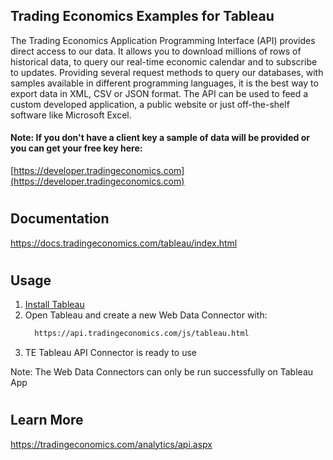 ## Trading Economics Examples for Tableau


The Trading Economics Application Programming Interface (API) provides direct access to our data. It allows you to download millions of rows of historical data, to query our real-time economic calendar and to subscribe to updates. Providing several request methods to query our databases, with samples available in different programming languages, it is the best way to export data in XML, CSV or JSON format. The API can be used to feed a custom developed application, a public website or just off-the-shelf software like Microsoft Excel. 

#### <strong>Note:</strong> If you don't have a client key a sample of data will be provided or you can get your free key here:
[https://developer.tradingeconomics.com](https://developer.tradingeconomics.com)

#

## Documentation

https://docs.tradingeconomics.com/tableau/index.html

#

## Usage

1. [Install Tableau](https://www.tableau.com/products/public)
2. Open Tableau and create a new Web Data Connector with:
    ```bash
      https://api.tradingeconomics.com/js/tableau.html
    ```
3. TE Tableau API Connector is ready to use


Note: The Web Data Connectors can only be run successfully on Tableau App



#

## Learn More

https://tradingeconomics.com/analytics/api.aspx
